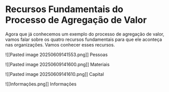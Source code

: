 # Recursos Fundamentais do Processo de Agregação de Valor

Agora que já conhecemos um exemplo do processo de agregação de valor, vamos falar sobre os quatro recursos fundamentais para que ele aconteça nas organizações. Vamos conhecer esses recursos.

![[Pasted image 20250609141553.png]]
Pessoas

![[Pasted image 20250609141600.png]]
Materiais

![[Pasted image 20250609141610.png]]
Capital

![[Informações.png]]
Informações